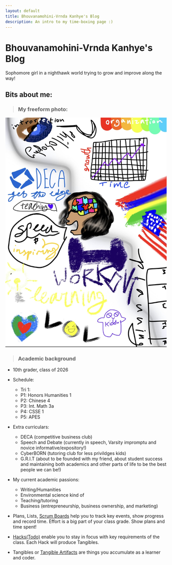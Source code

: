 ```yaml
---
layout: default
title: Bhouvanamohini-Vrnda Kanhye's Blog
description: An intro to my time-boxing page :) 
---
```


# Bhouvanamohini-Vrnda Kanhye's Blog
Sophomore girl in a nighthawk world trying to grow and improve along the way! 

## Bits about me:
> ### My freeform photo:
![bvk csse 1 form photo](/images/bvk_csse_1_form_drawing_1.jpg)

> ### Academic background
- 10th grader, class of 2026
- Schedule:
  - Tri 1: 
   - P1: Honors Humanities 1
   - P2: Chinese 4
   - P3: Int. Math 3a
   - P4: CSSE 1
   - P5: APES 
- Extra curriculars: 
    - DECA (competitive business club)
    - Speech and Debate (currently in speech, Varsity impromptu and novice informative/expository!)
    - CyberBORN (tutoring club for less privildges kids)
    - G.R.I.T (about to be founded with my friend, about student success and maintaining both academics and other parts of life to be the best people we can be!)
- My current academic passions:
    - Writing/Humanities
    - Environmental science kind of
    - Teaching/tutoring
    - Business (entrepreneurship, business ownership, and marketing)

- Plans, Lists, [Scrum Boards](https://clickup.com/blog/scrum-board/) help you to track key events, show progress and record time.  Effort is a big part of your class grade.  Show plans and time spent!
- [Hacks(Todo)](https://levelup.gitconnected.com/six-ultimate-daily-hacks-for-every-programmer-60f5f10feae) enable you to stay in focus with key requirements of the class.  Each Hack will produce Tangibles.
- Tangibles or [Tangible Artifacts](https://en.wikipedia.org/wiki/Artifact_(software_development)) are things you accumulate as a learner and coder. 
